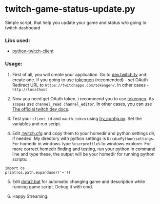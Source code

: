 # twitch-game-status-update.py
Simple script, that help you update your game and status w/o going to twitch dashboard
### Libs used: 
* [python-twitch-client](https://github.com/tsifrer/python-twitch-client)
### Usage:
1. First of all, you will create your application. Go to [dev.twitch.tv](https://dev.twitch.tv/) and create one. 
If you going to use [tokengen](https://twitchapps.com/tokengen/) (recomended) - set OAuth Redirect URL to `https://twitchapps.com/tokengen/`. 
In other cases - `http://localhost`

2. Now you need get OAuth token, i recommend you to use [tokengen](https://twitchapps.com/tokengen/). 
As `scopes` use `channel_read channel_editor`. In other cases, you can use [The official twitch dev docs](https://dev.twitch.tv/docs/authentication/).

3. Test your `client_id` and `oauth_token` using [try_config.py](https://github.com/Ungaminga/twitch-game-status-update.py/blob/master/try_config.py). Set the variables and run script.

4. Edit [.twitch.cfg](https://github.com/Ungaminga/twitch-game-status-update.py/blob/master/.twitch.cfg) and copy them to your homedir and python settings dir, if needed. My directory with python settings is `D:\WinPython\settings`. For homedir in windows type `%userprofile%` to windows explorer.
For more correct homedir finding and testing, run your python in command line and type these, the output will be your homedir for running python scripts:

```
import os
print(os.path.expanduser('~'))
``` 

5. Edit [dota2.bat](https://github.com/Ungaminga/twitch-game-status-update.py/blob/master/dota2.bat) for automatic changing game and description while running game script. Debug it with cmd.

6. Happy Streaming.
